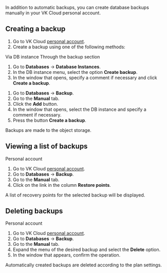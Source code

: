 In addition to automatic backups, you can create database backups manually in your VK Cloud personal account.

## Creating a backup

1. Go to VK Cloud [personal account](https://mcs.mail.ru/app/en).
1. Create a backup using one of the following methods:

<tabs>
<tablist>
<tab>Via DB instance</tab>
<tab>Through the backup section</tab>
</tablist>
<tabpanel>

1. Go to **Databases** → **Database Instances**.
1. In the DB instance menu, select the option **Create backup**.
1. In the window that opens, specify a comment if necessary and click **Create a backup**.

</tabpanel>
<tabpanel>

1. Go to **Databases** → **Backup**.
1. Go to the **Manual** tab.
1. Click the **Add** button.
1. In the window that opens, select the DB instance and specify a comment if necessary.
1. Press the button **Create a backup**.

</tabpanel>
</tabs>

<info>

Backups are made to the object storage.

</info>

## Viewing a list of backups

<tabs>
<tablist>
<tab>Personal account</tab>
</tablist>
<tabpanel>

1. Go to VK Cloud [personal account](https://mcs.mail.ru/app/en).
1. Go to **Databases** → **Backup**.
1. Go to the **Manual** tab.
1. Click on the link in the column **Restore points**.

A list of recovery points for the selected backup will be displayed.

</tabpanel>
</tabs>

## Deleting backups

<tabs>
<tablist>
<tab>Personal account</tab>
</tablist>
<tabpanel>

1. Go to VK Cloud [personal account](https://mcs.mail.ru/app/en).
1. Go to **Databases** → **Backup**.
1. Go to the **Manual** tab.
1. Expand the menu of the desired backup and select the **Delete** option.
1. In the window that appears, confirm the operation.

</tabpanel>
</tabs>

<info>

Automatically created backups are deleted according to the plan settings.

</info>
